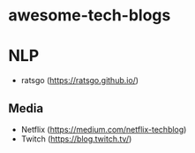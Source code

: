 # awesome-tech-blogs

# NLP
* ratsgo (https://ratsgo.github.io/)

## Media
* Netflix (https://medium.com/netflix-techblog)
* Twitch (https://blog.twitch.tv/)
